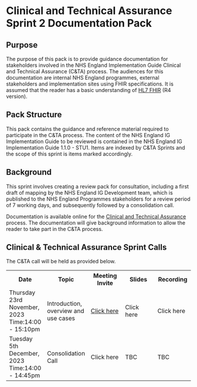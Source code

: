 # Clinical and Technical Assurance Sprint 2 Documentation Pack

## Purpose

The purpose of this pack is to provide guidance documentation for stakeholders involved in the NHS England Implementation Guide Clinical and Technical Assurance (C&TA) process. The audiences for this documentation are internal NHS England programmes, external stakeholders and implementation sites using FHIR specifications. It is assumed that the reader has a basic understanding of [HL7 FHIR](https://www.hl7.org/fhir/r4/index.html "HL7 R4") (R4 version).

## Pack Structure

This pack contains the guidance and reference material required to participate in the C&TA process. The content of the NHS England IG Implementation Guide to be reviewed is contained in the <a>NHS England IG Implementation Guide 1.1.0 - STU1</a>. Items are indexed by C&TA Sprints and the scope of this sprint is items marked accordingly.

## Background
This sprint involves creating a review pack for consultation, including a first draft of mapping by the NHS England IG Development team, which is published to the NHS England Programmes stakeholders for a review period of 7 working days, and subsequently followed by a consolidation call.

Documentation is available online for the [Clinical and Technical Assurance](https://simplifier.net/guide/nhs-england-design-and-development-approach/Home/Assurance---Endorsement/Clinical-and-Technical-Assurance.page.md?version=current) process. The documentation will give background information to allow the reader to take part in the C&TA process.

## Clinical & Technical Assurance Sprint Calls

The C&TA call will be held as provided below.

<table class="assets">
<tr>
<th width="20%">Date</th>
<th width="20%">Topic</th>
<th width="20%">Meeting Invite</th>
<th width="20%">Slides</th>
<th width="20%">Recording</th>
</tr>
<tr>
<td>Thursday 23rd November, 2023 <br>
Time:14:00 - 15:10pm</td>
<td>Introduction, overview and use cases</td>
<td><a href='https://gbr01.safelinks.protection.outlook.com/ap/t-59584e83/?url=https%3A%2F%2Fteams.microsoft.com%2Fl%2Fmeetup-join%2F19%253ameeting_NGE1ZDBjNGMtMDNhZi00NGEzLThiNTYtOGIyMGNjYTUyNjlj%2540thread.v2%2F0%3Fcontext%3D%257b%2522Tid%2522%253a%252237c354b2-85b0-47f5-b222-07b48d774ee3%2522%252c%2522Oid%2522%253a%252232958b7f-064c-4456-8e72-2feab428d83a%2522%257d&data=05%7C01%7Ckazeem.hamzat%40nhs.net%7Cdcecceb8240040dcfae908dbe12a3372%7C37c354b285b047f5b22207b48d774ee3%7C0%7C0%7C638351343580630970%7CUnknown%7CTWFpbGZsb3d8eyJWIjoiMC4wLjAwMDAiLCJQIjoiV2luMzIiLCJBTiI6Ik1haWwiLCJXVCI6Mn0%3D%7C3000%7C%7C%7C&sdata=VLozHoKIFaekrU516qKAgCOdWmTD32KG9vxoTTt9djk%3D&reserved=0' target="_blank">Click here</a></td>
<td><a>Click here</a></td>
<td><a>Click here</a></td>
</tr>
<tr>
<td>Tuesday 5th December, 2023 <br>
Time:14:00 - 14:45pm</td>
<td>Consolidation Call</td>
<td><a>Click here</a></td>
<td>TBC</td>
<td>TBC</td>
</tr>
</table>
